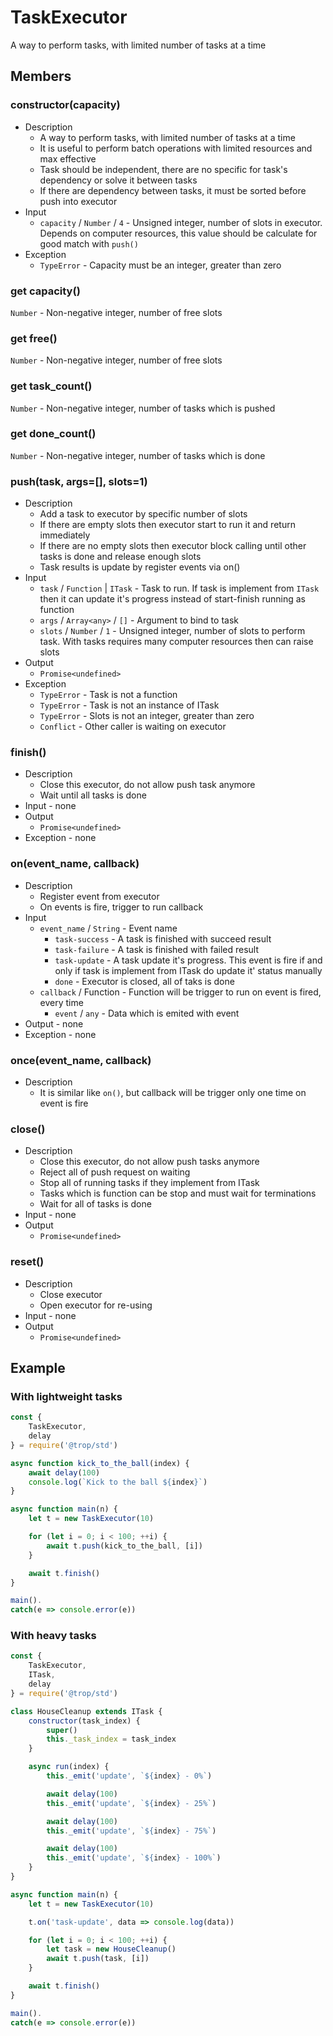 # TaskExecutor

A way to perform tasks, with limited number of tasks at a time

## Members

### constructor(capacity)

* Description
    * A way to perform tasks, with limited number of tasks at a time
    * It is useful to perform batch operations with limited resources and
      max effective
    * Task should be independent, there are no specific for task's
      dependency or solve it between tasks
    * If there are dependency between tasks, it must be sorted before push
      into executor
* Input
    * `capacity` / `Number` / `4` - Unsigned integer, number of slots in executor.
      Depends on computer resources, this value should be calculate for
      good match with `push()`
* Exception
    * `TypeError` - Capacity must be an integer, greater than zero

### get capacity()

`Number` - Non-negative integer, number of free slots

### get free()

`Number` - Non-negative integer, number of free slots

### get task_count()

`Number` - Non-negative integer, number of tasks which is pushed

### get done_count()

`Number` - Non-negative integer, number of tasks which is done

### push(task, args=[], slots=1)

* Description
    * Add a task to executor by specific number of slots
    * If there are empty slots then executor start to run it
      and return immediately
    * If there are no empty slots then executor block calling
      until other tasks is done and release enough slots
    * Task results is update by register events via on()
* Input
    * `task` / `Function` | `ITask` - Task to run. If task is implement from
      `ITask` then it can update it's progress instead of start-finish
      running as function
    * `args` / `Array<any>` / `[]` - Argument to bind to task
    * `slots` / `Number` / `1` - Unsigned integer, number of slots
      to perform task. With tasks requires many computer resources
      then can raise slots
* Output
    * `Promise<undefined>`
* Exception
    * `TypeError` - Task is not a function
    * `TypeError` - Task is not an instance of ITask
    * `TypeError` - Slots is not an integer, greater than zero
    * `Conflict` - Other caller is waiting on executor

### finish()

* Description
    * Close this executor, do not allow push task anymore
    * Wait until all tasks is done
* Input - none
* Output
    * `Promise<undefined>`
* Exception - none

### on(event_name, callback)

* Description
    * Register event from executor
    * On events is fire, trigger to run callback
* Input
    * `event_name` / `String` - Event name
        * `task-success` - A task is finished with succeed result
        * `task-failure` - A task is finished with failed result
        * `task-update` - A task update it's progress. This event is fire if and
          only if task is implement from ITask do update it' status manually
        * `done` - Executor is closed, all of taks is done
    * `callback` / Function - Function will be trigger to run on event is
      fired, every time
        * `event` / `any` - Data which is emited with event
* Output - none
* Exception - none

### once(event_name, callback)

* Description
    * It is similar like `on()`, but callback will be trigger only one time
      on event is fire

### close()

* Description
    * Close this executor, do not allow push tasks anymore
    * Reject all of push request on waiting
    * Stop all of running tasks if they implement from ITask
    * Tasks which is function can be stop and must wait for terminations
    * Wait for all of tasks is done
* Input - none
* Output
    * `Promise<undefined>`

### reset()

* Description
    * Close executor
    * Open executor for re-using
* Input - none
* Output
    * `Promise<undefined>`

## Example

### With lightweight tasks

```js
const {
    TaskExecutor,
    delay
} = require('@trop/std')

async function kick_to_the_ball(index) {
    await delay(100)
    console.log(`Kick to the ball ${index}`)
}

async function main(n) {
    let t = new TaskExecutor(10)

    for (let i = 0; i < 100; ++i) {
        await t.push(kick_to_the_ball, [i])
    }

    await t.finish()
}

main().
catch(e => console.error(e))
```

### With heavy tasks

```js
const {
    TaskExecutor,
    ITask,
    delay
} = require('@trop/std')

class HouseCleanup extends ITask {
    constructor(task_index) {
        super()
        this._task_index = task_index
    }

    async run(index) {
        this._emit('update', `${index} - 0%`)

        await delay(100)
        this._emit('update', `${index} - 25%`)

        await delay(100)
        this._emit('update', `${index} - 75%`)

        await delay(100)
        this._emit('update', `${index} - 100%`)
    }
}

async function main(n) {
    let t = new TaskExecutor(10)

    t.on('task-update', data => console.log(data))

    for (let i = 0; i < 100; ++i) {
        let task = new HouseCleanup()
        await t.push(task, [i])
    }

    await t.finish()
}

main().
catch(e => console.error(e))
```
